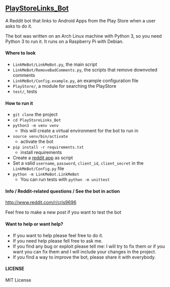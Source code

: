## [PlayStoreLinks_Bot](http://www.reddit.com/u/PlayStoreLinks__Bot)

A Reddit bot that links to Android Apps from the Play Store when a user asks to do it.

The bot was written on an Arch Linux machine with Python 3, so you need Python 3 to run it. It runs on a Raspberry Pi with Debian.

#### Where to look

* `LinkMeBot/LinkMeBot.py`, the main script
* `LinkMeBot/RemoveBadComments.py`, the scripts that remove downvoted comments
* `LinkMeBot/Config.example.py`, an example configuration file
* `PlayStore/`, a module for searching the PlayStore
* `test/`, tests

#### How to run it

* `git clone` the project
* `cd PlayStoreLinks_Bot`
* `python3 -m venv venv`
	* this will create a virtual environment for the bot to run in
* `source venv/bin/activate`
	* activate the bot
* `pip install -r requirements.txt`
	* install requirements
* Create a [reddit app](http://reddit.com/prefs/apps) as script
* Set a valid `username`, `password`, `client_id`, `client_secret` in the `LinkMeBot/Config.py` file
* `python -m LinkMeBot.LinkMeBot`
	* You can run tests with `python -m unittest`

#### Info / Reddit-related questions / See the bot in action

http://www.reddit.com/r/cris9696

Feel free to make a new post if you want to test the bot

#### Want to help or want help?

* If you want to help please feel free to do it.
* If you need help please fell free to ask me.
* If you find any bug or exploit please tell me: I will try to fix them or if you want you can fix them and I will include your changes in the project.
* If you find a way to improve the bot, please share it with everybody.

#### LICENSE

MIT License

